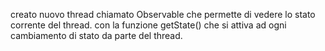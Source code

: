 creato nuovo thread chiamato Observable che permette di vedere lo stato corrente del thread.
con la funzione getState() che si attiva ad ogni cambiamento di stato da parte del thread.
